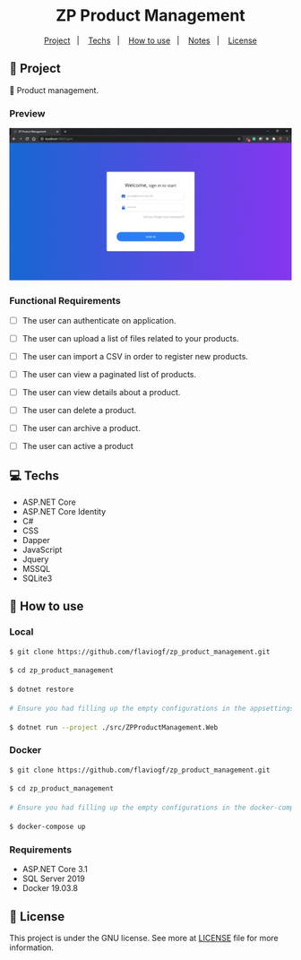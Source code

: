 <h1 align="center">
  ZP Product Management
</h1>

<p align="center">
  <a href="#rocket-project">Project</a>&nbsp;&nbsp;&nbsp;|&nbsp;&nbsp;&nbsp;
  <a href="#computer-techs">Techs</a>&nbsp;&nbsp;&nbsp;|&nbsp;&nbsp;&nbsp;
  <a href="#thinking-how-to-use">How to use</a>&nbsp;&nbsp;&nbsp;|&nbsp;&nbsp;&nbsp;
  <a href="#notebook-notes">Notes</a>&nbsp;&nbsp;&nbsp;|&nbsp;&nbsp;&nbsp;
  <a href="#memo-license">License</a>
</p>

## :rocket: Project

:file_folder: Product management.

### Preview

<p align="center">
    <img src="./.github/preview.gif" />
</p>

### Functional Requirements

- [ ] The user can authenticate on application.

- [ ] The user can upload a list of files related to your products.

- [ ] The user can import a CSV in order to register new products.

- [ ] The user can view a paginated list of products.

- [ ] The user can view details about a product.

- [ ] The user can delete a product.

- [ ] The user can archive a product.

- [ ] The user can active a product

## :computer: Techs

- ASP.NET Core
- ASP.NET Core Identity
- C#
- CSS
- Dapper
- JavaScript
- Jquery
- MSSQL
- SQLite3

## :thinking: How to use

### Local

```bash
$ git clone https://github.com/flaviogf/zp_product_management.git

$ cd zp_product_management

$ dotnet restore

# Ensure you had filling up the empty configurations in the appsettings.json file

$ dotnet run --project ./src/ZPProductManagement.Web
```

### Docker

```bash
$ git clone https://github.com/flaviogf/zp_product_management.git

$ cd zp_product_management

# Ensure you had filling up the empty configurations in the docker-compose.yml file

$ docker-compose up
```

### Requirements

- ASP.NET Core 3.1
- SQL Server 2019
- Docker 19.03.8

## :memo: License

This project is under the GNU license. See more at [LICENSE](LICENSE) file for more information.

